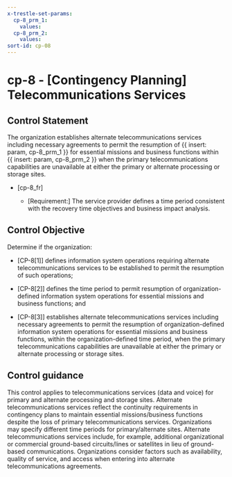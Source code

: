 ```yaml
---
x-trestle-set-params:
  cp-8_prm_1:
    values:
  cp-8_prm_2:
    values:
sort-id: cp-08
---
```


# cp-8 - \[Contingency Planning\] Telecommunications Services

## Control Statement

The organization establishes alternate telecommunications services including necessary agreements to permit the resumption of {{ insert: param, cp-8_prm_1 }} for essential missions and business functions within {{ insert: param, cp-8_prm_2 }} when the primary telecommunications capabilities are unavailable at either the primary or alternate processing or storage sites.

- \[cp-8_fr\]

  - \[Requirement:\] The service provider defines a time period consistent with the recovery time objectives and business impact analysis.

## Control Objective

Determine if the organization:

- \[CP-8[1]\] defines information system operations requiring alternate telecommunications services to be established to permit the resumption of such operations;

- \[CP-8[2]\] defines the time period to permit resumption of organization-defined information system operations for essential missions and business functions; and

- \[CP-8[3]\] establishes alternate telecommunications services including necessary agreements to permit the resumption of organization-defined information system operations for essential missions and business functions, within the organization-defined time period, when the primary telecommunications capabilities are unavailable at either the primary or alternate processing or storage sites.

## Control guidance

This control applies to telecommunications services (data and voice) for primary and alternate processing and storage sites. Alternate telecommunications services reflect the continuity requirements in contingency plans to maintain essential missions/business functions despite the loss of primary telecommunications services. Organizations may specify different time periods for primary/alternate sites. Alternate telecommunications services include, for example, additional organizational or commercial ground-based circuits/lines or satellites in lieu of ground-based communications. Organizations consider factors such as availability, quality of service, and access when entering into alternate telecommunications agreements.
